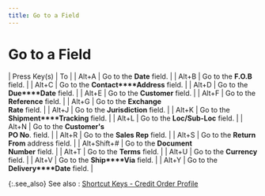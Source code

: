 ```yaml
---
title: Go to a Field
---
```


# Go to a Field


| Press Key(s) | To |
| Alt+A | Go to the **Date**  field. |
| Alt+B | Go to the **F.O.B**  field. |
| Alt+C | Go to the **Contact****Address** field. |
| Alt+D | Go to the **Due****Date** field. |
| Alt+E | Go to the **Customer**  field. |
| Alt+F | Go to the **Reference**  field. |
| Alt+G | Go to the **Exchange <br/> Rate** field. |
| Alt+J | Go to the **Jurisdiction**  field. |
| Alt+K | Go to the **Shipment****Tracking** field. |
| Alt+L | Go to the **Loc/Sub-Loc** field. |
| Alt+N | Go to the **Customer's <br/> PO No**. field. |
| Alt+R | Go to the **Sales Rep** field. |
| Alt+S | Go to the **Return From** address field. |
| Alt+Shift+# | Go to the **Document <br/> Number** field. |
| Alt+T | Go to the **Terms** field. |
| Alt+U | Go to the **Currency** field. |
| Alt+V | Go to the **Ship****Via** field. |
| Alt+Y | Go to the **Delivery****Date** field. |



{:.see_also}
See also
: [Shortcut  Keys - Credit Order Profile]({{site.sp_baseurl}}/navigation/sales-ret-docs/credit-order-profile/short_cut_keys_credit_order_profile.html)
